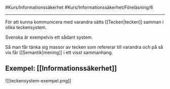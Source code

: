 #Kurs/Informationssäkerhet #Kurs/Informationssäkerhet/Föreläsning/6 
***
För att kunna kommunicera med varandra sätts [[Tecken|tecken]] samman i olika teckensystem.

Svenska är exempelvis ett sådant system.

Så man får tänka sig massor av tecken som refererar till varandra och på så vis får [[Semantik|mening]] i ett visst sammanhang.

## Exempel: [[Informationssäkerhet]]
![[teckensystem-exempel.png]]